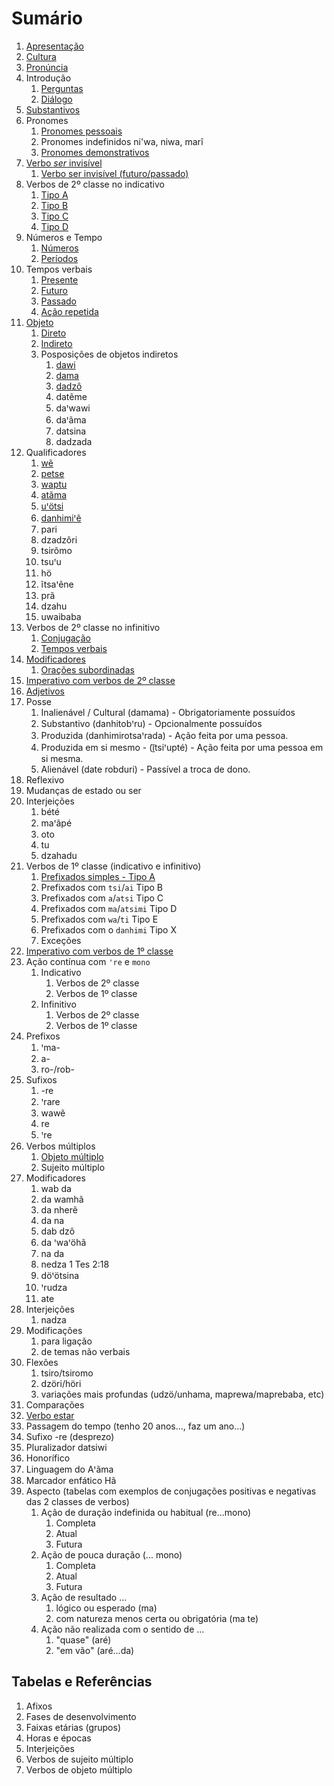 # Sumário

1. [Apresentação](conteudo/apresentacao/index.md)
2. [Cultura](conteudo/cultura/index.md)
3. [Pronúncia](conteudo/pronuncia/index.md)
4. Introdução
   1. [Perguntas](/conteudo/introducao/perguntas/index.md)
   2. [Diálogo](conteudo/introducao/dialogo/index.md)
5. [Substantivos](conteudo/substantivos/index.md)
6. Pronomes
   1. [Pronomes pessoais](conteudo/pronomesPessoais/index.md)
   2. Pronomes indefinidos ni'wa, niwa, marĩ
   3. [Pronomes demonstrativos](conteudo/pronomesDemonstrativos/index.md)
7. [Verbo *ser* invisível](conteudo/verboSerInvisivel/index.md)
    1. [Verbo ser invisível (futuro/passado)](conteudo/verboSerInvisivel/index.md)
8. Verbos de 2º classe no indicativo
   1. [Tipo A](conteudo/verbosClasse2/tipoA/index.md)
   2. [Tipo B](conteudo/verbosClasse2/tipoB/index.md)
   3. [Tipo C](conteudo/verbosClasse2/tipoC/index.md)
   4. [Tipo D](conteudo/verbosClasse2/tipoD/index.md)
9. Números e Tempo
   1. [Números](conteudo/numeros/index.md)
   2. [Períodos](conteudo/periodosTempo/index.md)
10. Tempos verbais
    1. [Presente](conteudo/temposVerbais/presente/index.md)
    2. [Futuro](conteudo/temposVerbais/futuro/index.md)
    3. [Passado](conteudo/temposVerbais/passado/index.md)
    4. [Ação repetida](conteudo/temposVerbais/acaoRepetida/index.md)
11. [Objeto](conteudo/objeto/index.md)
    1. [Direto](conteudo/objeto/direto/index.md)
    2. [Indireto](conteudo/objeto/indireto/index.md)
    3. Posposições de objetos indiretos
       1. [dawi](conteudo/objeto/posposicoes/wi/index.md)
       2. [dama](conteudo/objeto/posposicoes/ma/index.md)
       3. [dadzô](conteudo/objeto/posposicoes/dzo/index.md)
       4. datẽme
       5. daꞌwawi
       6. daꞌãma
       7. datsina
       8. dadzada
12. Qualificadores
    1. [wẽ](conteudo/qualificadores/we/index.md)
    2. [petse](conteudo/qualificadores/petse/index.md)
    3. [waptu](/conteudo/qualificadores/waptu/index.md)
    4. [atãma](/conteudo/qualificadores/atama/index.md)
    5. [uꞌötsi](/conteudo/qualificadores/uotsi/index.md)
    6. [danhimiꞌẽ](/conteudo/qualificadores/danhimie/index.md)
    7. pari
    8. dzadzôri
    9. tsirõmo
    10. tsuꞌu
    11. hö
    12. ĩtsaꞌẽne
    13. prã
    14. dzahu
    15. uwaibaba
13. Verbos de 2º classe no infinitivo
    1. [Conjugação](conteudo/verbosClasse2/infinitivo/conjugacao/index.md)
    2. [Tempos verbais](conteudo/verbosClasse2/infinitivo/temposVerbais/index.md)
14. [Modificadores](conteudo/modificadores/index.md)
    1. [Orações subordinadas](conteudo/oracoesSubordinadas/index.md)
15. [Imperativo com verbos de 2º classe](/conteudo/imperativo/classe2/index.md)    
16. [Adjetivos](/conteudo/adjetivos/index.md)
17. Posse
    1. Inalienável / Cultural (damama) - Obrigatoriamente possuídos
    2. Substantivo (danhitobꞌru) - Opcionalmente possuídos
    3. Produzida (danhimirotsaꞌrada) - Ação feita por uma pessoa.
    4. Produzida em si mesmo - (ĩ̱tsiꞌupté) - Ação feita por uma pessoa em si mesma.
    5. Alienável (date robduri) - Passível a troca de dono.
18. Reflexivo
19. Mudanças de estado ou ser
20. Interjeições
    1. bété
    2. maꞌãpé
    3. oto
    4. tu
    5. dzahadu
21. Verbos de 1º classe (indicativo e infinitivo)
     1. [Prefixados simples - Tipo A](/conteudo/verbosClasse1/indicativo/tipoa/index.md)
     2. Prefixados com `tsi`/`ai` Tipo B
     3. Prefixados com `a`/`atsi` Tipo C
     4. Prefixados com `ma`/`atsimi` Tipo D
     5. Prefixados com `wa`/`ti` Tipo E
     6. Prefixados com o `danhimi`  Tipo X
     7. Exceções
22. [Imperativo com verbos de 1º classe](/conteudo/imperativo/classe1/index.md)
23. Ação contínua com `ꞌre` e `mono`
    1. Indicativo
       1. Verbos de 2º classe
       2. Verbos de 1º classe
    2. Infinitivo
       1. Verbos de 2º classe
       2. Verbos de 1º classe
24. Prefixos
    1. ꞌma-
    2. a-
    3. ro-/rob-
25. Sufixos
    1. -re
    2. ꞌrare
    3. wawẽ
    4. re
    5. ꞌre
26. Verbos múltiplos
     1. [Objeto múltiplo](conteudo/verbosObjetoMultiplo/index.md)
     2. Sujeito múltiplo
27. Modificadores
     1. wab da
     2. da wamhã
     3. da nherẽ
     4. da na
     5. dab dzô
     6. da ꞌwaꞌöhã
     7. na da
     8. nedza 1 Tes 2:18
     9. döꞌötsina
     10. ꞌrudza
     11. ate
28. Interjeições
    1. nadza
29. Modificações
    1. para ligação
    2. de temas não verbais
30. Flexões
    1. tsiro/tsiromo
    2. dzöri/höri
    3. variações mais profundas (udzö/unhama, maprewa/maprebaba, etc)
31. Comparações
32. [Verbo estar](conteudo/verboEstar/index.md)
33. Passagem do tempo (tenho 20 anos..., faz um ano...)
34. Sufixo -re (desprezo)
35. Pluralizador datsiwi
36. Honorífico
37. Linguagem do Aꞌãma
38. Marcador enfático Hã
39. Aspecto (tabelas com exemplos de conjugações positivas e negativas das 2 classes de verbos)
    1. Ação de duração indefinida ou habitual (re...mono)
       1. Completa
       2. Atual
       3. Futura
    2. Ação de pouca duração (... mono)
       1. Completa
       2. Atual
       3. Futura
    3. Ação de resultado ...
       1. lógico ou esperado (ma)
       2. com natureza menos certa ou obrigatória (ma te)
    4. Ação não realizada com o sentido de ...
       1. "quase" (aré)
       2. "em vão" (aré...da)

## Tabelas e Referências

1. Afixos
2. Fases de desenvolvimento
3. Faixas etárias (grupos)
4. Horas e épocas
5. Interjeições
6. Verbos de sujeito múltiplo
7. Verbos de objeto múltiplo
